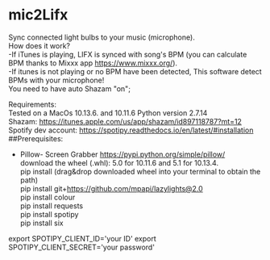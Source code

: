 # mic2Lifx
Sync connected light bulbs to your music (microphone).<br />
How does it work?<br />
-If iTunes is playing, LIFX is synced with song's BPM (you can calculate BPM thanks to Mixxx app https://www.mixxx.org/).<br />
-If itunes is not playing or no BPM have been detected, This software detect BPMs with your microphone!<br />
You need to have auto Shazam "on";<br />

Requirements:<br />
Tested on a MacOs 10.13.6. and 10.11.6 Python version 2.7.14<br />
Shazam: https://itunes.apple.com/us/app/shazam/id897118787?mt=12<br />
Spotify dev account: https://spotipy.readthedocs.io/en/latest/#installation<br />
##Prerequisites:<br />

* Pillow- Screen Grabber https://pypi.python.org/simple/pillow/ <br />
download the wheel (.whl): 5.0 for 10.11.6 and 5.1 for 10.13.4.<br />
pip install (drag&drop downloaded wheel into your terminal to obtain the path)<br />
pip install git+https://github.com/mpapi/lazylights@2.0<br />
pip install colour<br />
pip install requests<br />
pip install spotipy<br />
pip install six<br />

export SPOTIPY_CLIENT_ID='your ID'
export SPOTIPY_CLIENT_SECRET='your password'



